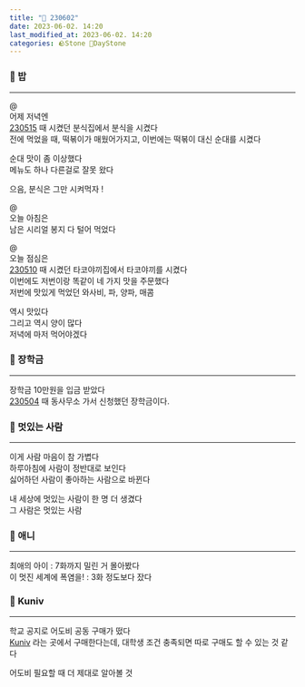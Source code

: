```yaml
---
title: "🌱 230602"
date: 2023-06-02. 14:20
last_modified_at: 2023-06-02. 14:20
categories: 🪨Stone 🌱DayStone
---
```


### 🗿 밥

---

@  
어제 저녁엔  
[230515](https://mascari4615.github.io/posts/DayStone-230515/) 때 시켰던 분식집에서 분식을 시켰다  
전에 먹었을 때, 떡볶이가 매웠어가지고, 이번에는 떡볶이 대신 순대를 시켰다  

순대 맛이 좀 이상했다  
메뉴도 하나 다른걸로 잘못 왔다  

으음, 분식은 그만 시켜먹자 !  

@  
오늘 아침은  
남은 시리얼 봉지 다 털어 먹었다  

@  
오늘 점심은  
[230510](https://mascari4615.github.io/posts/DayStone-230510/) 때 시켰던 타코야끼집에서 타코야끼를 시켰다  
이번에도 저번이랑 똑같이 네 가지 맛을 주문했다  
저번에 맛있게 먹었던 와사비, 파, 양파, 매콤  

역시 맛있다  
그리고 역시 양이 많다  
저녁에 마저 먹어야겠다  

### 🗿 장학금

---

장학금 10만원을 입금 받았다  
[230504](https://mascari4615.github.io/posts/DayStone-230504/) 때 동사무소 가서 신청했던 장학금이다.  

### 🗿 멋있는 사람

---

이게 사람 마음이 참 가볍다  
하루아침에 사람이 정반대로 보인다  
싫어하던 사람이 좋아하는 사람으로 바뀐다  

내 세상에 멋있는 사람이 한 명 더 생겼다  
그 사람은 멋있는 사람  

### 🗿 애니

---

최애의 아이 : 7화까지 밀린 거 몰아봤다  
이 멋진 세계에 폭염을! : 3화 정도보다 잤다  

### 🗿 Kuniv

---

학교 공지로 어도비 공동 구매가 떴다  
[Kuniv](https://www.kuniv.co.kr/main.php) 라는 곳에서 구매한다는데, 대학생 조건 충족되면 따로 구매도 할 수 있는 것 같다  

어도비 필요할 때 더 제대로 알아볼 것  
